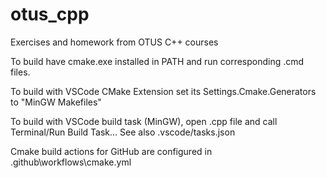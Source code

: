 # otus_cpp
Exercises and homework from OTUS C++ courses

To build have cmake.exe installed in PATH and run corresponding .cmd files.

To build with VSCode CMake Extension set its Settings.Cmake.Generators to "MinGW Makefiles"

To build with VSCode build task (MinGW), open .cpp file and call Terminal/Run Build Task... See also .vscode/tasks.json

Cmake build actions for GitHub are configured in .github\workflows\cmake.yml 

